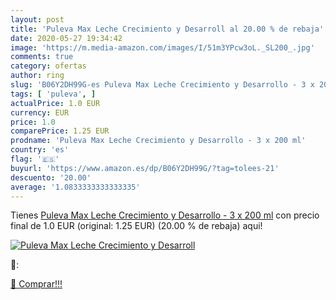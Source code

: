 ```yaml
---
layout: post
title: 'Puleva Max Leche Crecimiento y Desarroll al 20.00 % de rebaja'
date: 2020-05-27 19:34:42
image: 'https://m.media-amazon.com/images/I/51m3YPcw3oL._SL200_.jpg'
comments: true
category: ofertas
author: ring
slug: 'B06Y2DH99G-es Puleva Max Leche Crecimiento y Desarrollo - 3 x 200 ml'
tags: [ 'puleva', ]
actualPrice: 1.0 EUR
currency: EUR
price: 1.0
comparePrice: 1.25 EUR
prodname: 'Puleva Max Leche Crecimiento y Desarrollo - 3 x 200 ml'
country: 'es'
flag: '🇪🇸'
buyurl: 'https://www.amazon.es/dp/B06Y2DH99G/?tag=tolees-21'
descuento: '20.00'
average: '1.0833333333333335'
---
```


Tienes [Puleva Max Leche Crecimiento y Desarrollo - 3 x 200 ml](https://www.amazon.es/dp/B06Y2DH99G/?tag=tolees-21) con precio final de  1.0 EUR (original: 1.25 EUR) (20.00 %  de rebaja) aqui!

[![Puleva Max Leche Crecimiento y Desarroll](https://m.media-amazon.com/images/I/51m3YPcw3oL._SL200_.jpg)](https://www.amazon.es/dp/B06Y2DH99G/?tag=tolees-21)

🔎:


[🛒 Comprar!!!](https://www.amazon.es/dp/B06Y2DH99G/?tag=tolees-21)

